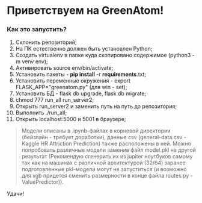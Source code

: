 # Приветствуем на GreenAtom!
###  Как это запустить?

1. Склонить репозиторий;
2. На ПК естественно должен быть установлен Python;
3. Создать virtualenv в папке куда скопировано содержимое (python3 -m venv env);
4. Активировать source env/bin/activate;
5. Установить пакеты - **pip install** -r **requirements**.txt;
6. Установить переменные окружения - export FLASK_APP="greenatom.py" (для win - set);
7. Установить БД - flask db upgrade, flask db migrate;
8. chmod 777 run_all run_server2;
9. Открыть run_server2 и заменить путь на путь до репозитория;
10. Выполнить ./run_all;
11. Открыть localhost:5000 и 5001 в браузере;


> Модели описаны в .ipynb-файлах в корневой директории (бейзлайн - требует доработки), данные csv (general-data.csv - Kaggle HR Attriction Prediction) также расположены в ней. Можно попробовать различные модели заменив файл model.pkl на другой результат (Рекомендую сгенерить их из jupiter ноутбуков самому так как на машинах с различной архитектурой (32/64) заранее подготовленные pkl-модели могут не запуститься (и возможно для xgb придется сменить размерности в конце файла routes.py - ValuePredictor)).

Удачи!
